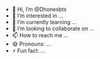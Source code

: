 - 👋 Hi, I’m @Dhonesbts
- 👀 I’m interested in ...
- 🌱 I’m currently learning ...
- 💞️ I’m looking to collaborate on ...
- 📫 How to reach me ...
- 😄 Pronouns: ...
- ⚡ Fun fact: ...

<!---
Dhonesbts/Dhonesbts is a ✨ special ✨ repository because its `README.md` (this file) appears on your GitHub profile.
You can click the Preview link to take a look at your changes.
--->
